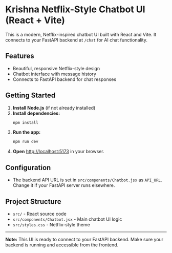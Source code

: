 # Krishna Netflix-Style Chatbot UI (React + Vite)

This is a modern, Netflix-inspired chatbot UI built with React and Vite. It connects to your FastAPI backend at `/chat` for AI chat functionality.

## Features
- Beautiful, responsive Netflix-style design
- Chatbot interface with message history
- Connects to FastAPI backend for chat responses

## Getting Started
1. **Install Node.js** (if not already installed)
2. **Install dependencies:**
   ```bash
   npm install
   ```
3. **Run the app:**
   ```bash
   npm run dev
   ```
4. **Open** [http://localhost:5173](http://localhost:5173) in your browser.

## Configuration
- The backend API URL is set in `src/components/Chatbot.jsx` as `API_URL`. Change it if your FastAPI server runs elsewhere.

## Project Structure
- `src/` - React source code
- `src/components/Chatbot.jsx` - Main chatbot UI logic
- `src/styles.css` - Netflix-style theme

---

**Note:** This UI is ready to connect to your FastAPI backend. Make sure your backend is running and accessible from the frontend.
